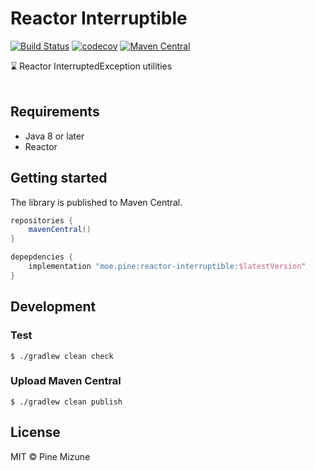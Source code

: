 # Reactor Interruptible
[![Build Status](https://travis-ci.com/pine/reactor-interruptible.svg?branch=main)](https://travis-ci.com/pine/reactor-interruptible)
[![codecov](https://codecov.io/gh/pine/reactor-interruptible/branch/main/graph/badge.svg?token=BdEE5ZTyZm)](https://codecov.io/gh/pine/reactor-interruptible)
[![Maven Central](https://img.shields.io/maven-central/v/moe.pine/reactor-interruptible)](https://search.maven.org/artifact/moe.pine/reactor-interruptible)

:hourglass: Reactor InterruptedException utilities
<br>
<br>

## Requirements

- Java 8 or later
- Reactor

## Getting started
The library is published to Maven Central.

```gradle
repositories {
    mavenCentral()
}

depepdencies {
    implementation "moe.pine:reactor-interruptible:$latestVersion"
}
```

## Development
### Test

```
$ ./gradlew clean check
```

### Upload Maven Central

```
$ ./gradlew clean publish
```

## License
MIT &copy; Pine Mizune
